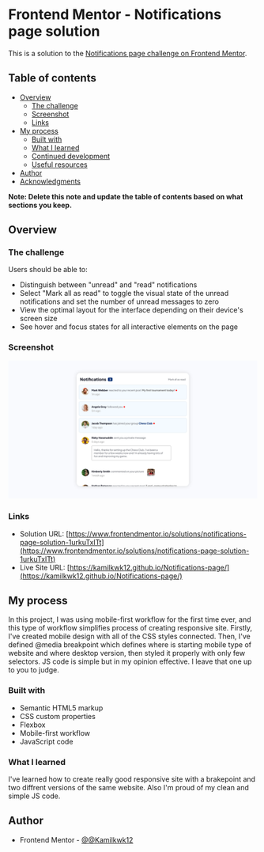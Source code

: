 # Frontend Mentor - Notifications page solution

This is a solution to the [Notifications page challenge on Frontend Mentor](https://www.frontendmentor.io/challenges/notifications-page-DqK5QAmKbC).

## Table of contents

- [Overview](#overview)
  - [The challenge](#the-challenge)
  - [Screenshot](#screenshot)
  - [Links](#links)
- [My process](#my-process)
  - [Built with](#built-with)
  - [What I learned](#what-i-learned)
  - [Continued development](#continued-development)
  - [Useful resources](#useful-resources)
- [Author](#author)
- [Acknowledgments](#acknowledgments)

**Note: Delete this note and update the table of contents based on what sections you keep.**

## Overview

### The challenge

Users should be able to:

- Distinguish between "unread" and "read" notifications
- Select "Mark all as read" to toggle the visual state of the unread notifications and set the number of unread messages to zero
- View the optimal layout for the interface depending on their device's screen size
- See hover and focus states for all interactive elements on the page

### Screenshot

![](./screenshots/Screenshot.png)

### Links

- Solution URL: [https://www.frontendmentor.io/solutions/notifications-page-solution-1urkuTxITt](https://www.frontendmentor.io/solutions/notifications-page-solution-1urkuTxITt)
- Live Site URL: [https://kamilkwk12.github.io/Notifications-page/](https://kamilkwk12.github.io/Notifications-page/)

## My process
  In this project, I was using mobile-first workflow for the first time ever, and this type of workflow simplifies process of creating responsive site. Firstly, I've created mobile design with all of the CSS styles connected. Then, I've defined @media breakpoint which defines where is starting mobile type of website and where desktop version, then styled it properly with only few selectors. JS code is simple but in my opinion effective. I leave that one up to you to judge.
### Built with

- Semantic HTML5 markup
- CSS custom properties
- Flexbox
- Mobile-first workflow
- JavaScript code

### What I learned

I've learned how to create really good responsive site with a brakepoint and two diffrent versions of the same website. Also I'm proud of my clean and simple JS code.

## Author

- Frontend Mentor - [@@Kamilkwk12](https://www.frontendmentor.io/profile/Kamilkwk12)

